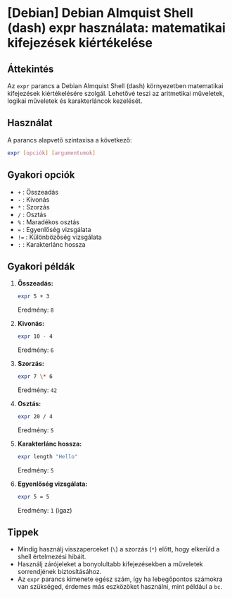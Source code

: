 # [Debian] Debian Almquist Shell (dash) expr használata: matematikai kifejezések kiértékelése

## Áttekintés
Az `expr` parancs a Debian Almquist Shell (dash) környezetben matematikai kifejezések kiértékelésére szolgál. Lehetővé teszi az aritmetikai műveletek, logikai műveletek és karakterláncok kezelését.

## Használat
A parancs alapvető szintaxisa a következő:

```sh
expr [opciók] [argumentumok]
```

## Gyakori opciók
- `+` : Összeadás
- `-` : Kivonás
- `*` : Szorzás
- `/` : Osztás
- `%` : Maradékos osztás
- `=` : Egyenlőség vizsgálata
- `!=` : Különbözőség vizsgálata
- `:` : Karakterlánc hossza

## Gyakori példák
1. **Összeadás:**
   ```sh
   expr 5 + 3
   ```
   Eredmény: `8`

2. **Kivonás:**
   ```sh
   expr 10 - 4
   ```
   Eredmény: `6`

3. **Szorzás:**
   ```sh
   expr 7 \* 6
   ```
   Eredmény: `42`

4. **Osztás:**
   ```sh
   expr 20 / 4
   ```
   Eredmény: `5`

5. **Karakterlánc hossza:**
   ```sh
   expr length "Hello"
   ```
   Eredmény: `5`

6. **Egyenlőség vizsgálata:**
   ```sh
   expr 5 = 5
   ```
   Eredmény: `1` (igaz)

## Tippek
- Mindig használj visszaperceket (`\`) a szorzás (`*`) előtt, hogy elkerüld a shell értelmezési hibáit.
- Használj zárójeleket a bonyolultabb kifejezésekben a műveletek sorrendjének biztosításához.
- Az `expr` parancs kimenete egész szám, így ha lebegőpontos számokra van szükséged, érdemes más eszközöket használni, mint például a `bc`.